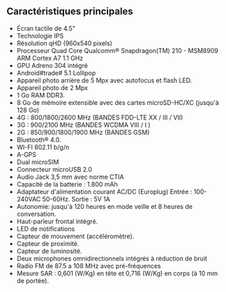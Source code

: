 ## Caractéristiques principales

*	Écran tactile de 4.5"
*	Technologie IPS
*	Résolution qHD (960x540 pixels)
*	Processeur Quad Core Qualcomm® Snapdragon(TM) 210 - MSM8909 ARM Cortex A7 1.1 GHz
*	GPU Adreno 304 intégré
*	Android#trade# 5.1 Lollipop
*	Appareil photo arrière de 5 Mpx avec autofocus et flash LED.
*	Appareil photo de 2 Mpx
*	1 Go RAM DDR3.
*	8 Go de mémoire extensible avec des cartes microSD-HC/XC (jusqu'à 128 Go)
*	4G : 800/1800/2600 MHz (BANDES FDD-LTE XX / III / VII)
*	3G : 900/2100 MHz (BANDES WCDMA VIII / I )
*	2G : 850/900/1800/1900 MHz (BANDES GSM)
*	Bluetooth® 4.0.
*	WI-FI 802.11 b/g/n
*	A-GPS
*	Dual microSIM
*	Connecteur microUSB 2.0
*	Audio Jack 3,5 mm avec norme CTIA
*	Capacité de la batterie : 1.800 mAh
*	Adaptateur d'alimentation courant AC/DC (Europlug) Entrée : 100-240VAC 50-60Hz. Sortie :  5V 1A
*	Autonomie: jusqu'à 120 heures en mode veille et 8 heures de conversation.
*	Haut-parleur frontal intégré.
*	LED de notifications
*	Capteur de mouvement (accéléromètre).
*	Capteur de proximité.
*	Capteur de luminosité.
*	Deux microphones omnidirectionnels intégrés à réduction de bruit
*	Radio FM de 87.5 a 108 MHz avec pré-fréquences
*	Mesure SAR : 0,601 (W/Kg) en tête et 0,716 (W/Kg) en corps (à 10 mm de portée).

